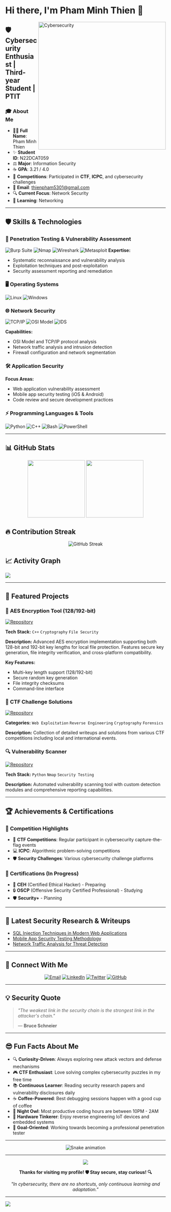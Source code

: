 # Hi there, I'm **Pham Minh Thien** 👋

<img align="right" alt="Cybersecurity" width="400" src="https://media.giphy.com/media/3oKIPnAiaMCws8nOsE/giphy.gif">

## 🛡️ **Cybersecurity Enthusiast | Third-year Student | PTIT**

### 🎓 About Me
- 👨‍🎓 **Full Name**: Pham Minh Thien
- ✨ **Student ID**: N22DCAT059
- ⚖️ **Major**: Information Security
- ☕ **GPA**: 3.21 / 4.0
- 🎯 **Competitions**: Participated in **CTF**, **ICPC**, and cybersecurity challenges
- 📧 **Email**: thienpham5301@gmail.com
- 🔍 **Current Focus**: Network Security
- 🌱 **Learning**: Networking

---

## 🛡️ Skills & Technologies

### 🔎 Penetration Testing & Vulnerability Assessment
![Burp Suite](https://img.shields.io/badge/-Burp%20Suite-FF6633?style=for-the-badge&logo=burpsuite&logoColor=white)
![Nmap](https://img.shields.io/badge/-Nmap-4682B4?style=for-the-badge&logo=nmap&logoColor=white)
![Wireshark](https://img.shields.io/badge/-Wireshark-1679A7?style=for-the-badge&logo=wireshark&logoColor=white)
![Metasploit](https://img.shields.io/badge/-Metasploit-2596CD?style=for-the-badge&logo=metasploit&logoColor=white)
**Expertise:**
- Systematic reconnaissance and vulnerability analysis
- Exploitation techniques and post-exploitation
- Security assessment reporting and remediation

### 🖥️ Operating Systems
![Linux](https://img.shields.io/badge/-Linux-FCC624?style=for-the-badge&logo=linux&logoColor=black)
![Windows](https://img.shields.io/badge/-Windows-0078D6?style=for-the-badge&logo=windows&logoColor=white)

### 🌐 Network Security
![TCP/IP](https://img.shields.io/badge/-TCP%2FIP-FF6B6B?style=for-the-badge)
![OSI Model](https://img.shields.io/badge/-OSI%20Model-4ECDC4?style=for-the-badge)
![IDS](https://img.shields.io/badge/-IDS%2FIPS-45B7D1?style=for-the-badge)

**Capabilities:**
- OSI Model and TCP/IP protocol analysis
- Network traffic analysis and intrusion detection
- Firewall configuration and network segmentation

### 🛠️ Application Security
**Focus Areas:**
- Web application vulnerability assessment
- Mobile app security testing (iOS & Android)
- Code review and secure development practices

### ⚡ Programming Languages & Tools
![Python](https://img.shields.io/badge/-Python-3776AB?style=for-the-badge&logo=python&logoColor=white)
![C++](https://img.shields.io/badge/-C++-00599C?style=for-the-badge&logo=c%2B%2B&logoColor=white)
![Bash](https://img.shields.io/badge/-Bash-4EAA25?style=for-the-badge&logo=gnu-bash&logoColor=white)
![PowerShell](https://img.shields.io/badge/-PowerShell-5391FE?style=for-the-badge&logo=powershell&logoColor=white)

---

## 📊 GitHub Stats

<div align="center">
  <img height="180em" src="https://github-readme-stats.vercel.app/api?username=NhoxTrau&show_icons=true&theme=dark&include_all_commits=true&count_private=true&hide_border=true&bg_color=0d1117&title_color=58a6ff&text_color=c9d1d9&icon_color=58a6ff"/>
  <img height="180em" src="https://github-readme-stats.vercel.app/api/top-langs/?username=NhoxTrau&layout=compact&langs_count=8&theme=dark&hide_border=true&bg_color=0d1117&title_color=58a6ff&text_color=c9d1d9"/>
</div>

## 🔥 Contribution Streak
<div align="center">
  <img src="https://github-readme-streak-stats.herokuapp.com/?user=NhoxTrau&theme=dark&hide_border=true&background=0d1117&stroke=58a6ff&ring=58a6ff&fire=ff7b00&currStreakNum=c9d1d9&sideNums=c9d1d9&currStreakLabel=58a6ff&sideLabels=58a6ff&dates=8b949e" alt="GitHub Streak" />
</div>

## 📈 Activity Graph
<img src="https://github-readme-activity-graph.vercel.app/graph?username=NhoxTrau&theme=github-dark&hide_border=true&bg_color=0d1117&color=58a6ff&line=58a6ff&point=ff7b00" />

---

## 🚀 Featured Projects

### 🔐 **AES Encryption Tool (128/192-bit)**
[![Repository](https://img.shields.io/badge/-View%20Repository-000?style=for-the-badge&logo=github)](https://github.com/thienpham5301/aes-encryption)

**Tech Stack:** `C++` `Cryptography` `File Security`

**Description:** Advanced AES encryption implementation supporting both 128-bit and 192-bit key lengths for local file protection. Features secure key generation, file integrity verification, and cross-platform compatibility.

**Key Features:**
- Multi-key length support (128/192-bit)
- Secure random key generation
- File integrity checksums
- Command-line interface

### 🎯 **CTF Challenge Solutions**
[![Repository](https://img.shields.io/badge/-View%20Repository-000?style=for-the-badge&logo=github)](https://github.com/thienpham5301/ctf-writeups)

**Categories:** `Web Exploitation` `Reverse Engineering` `Cryptography` `Forensics`

**Description:** Collection of detailed writeups and solutions from various CTF competitions including local and international events.

### 🔍 **Vulnerability Scanner**
[![Repository](https://img.shields.io/badge/-View%20Repository-000?style=for-the-badge&logo=github)](https://github.com/thienpham5301/vuln-scanner)

**Tech Stack:** `Python` `Nmap` `Security Testing`

**Description:** Automated vulnerability scanning tool with custom detection modules and comprehensive reporting capabilities.

---

## 🏆 Achievements & Certifications

### 🥇 **Competition Highlights**
- 🏅 **CTF Competitions**: Regular participant in cybersecurity capture-the-flag events
- 💻 **ICPC**: Algorithmic problem-solving competitions
- 🛡️ **Security Challenges**: Various cybersecurity challenge platforms

### 📜 **Certifications** (In Progress)
- 🎯 **CEH** (Certified Ethical Hacker) - Preparing
- 🔒 **OSCP** (Offensive Security Certified Professional) - Studying
- 🛡️ **Security+** - Planning

---

## 📝 Latest Security Research & Writeups

<!-- BLOG-POST-LIST:START -->
- [SQL Injection Techniques in Modern Web Applications](https://github.com/thienpham5301/security-research/blob/main/sql-injection-modern.md)
- [Mobile App Security Testing Methodology](https://github.com/thienpham5301/security-research/blob/main/mobile-security-testing.md)
- [Network Traffic Analysis for Threat Detection](https://github.com/thienpham5301/security-research/blob/main/network-traffic-analysis.md)
<!-- BLOG-POST-LIST:END -->

---

## 🤝 Connect With Me

<div align="center">

[![Email](https://img.shields.io/badge/-thienpham5301@gmail.com-D14836?style=for-the-badge&logo=gmail&logoColor=white)](mailto:thienpham5301@gmail.com)
[![LinkedIn](https://img.shields.io/badge/-LinkedIn-0077B5?style=for-the-badge&logo=linkedin&logoColor=white)](https://linkedin.com/in/thienpham5301)
[![Twitter](https://img.shields.io/badge/-Twitter-1DA1F2?style=for-the-badge&logo=twitter&logoColor=white)](https://twitter.com/thienpham5301)
[![GitHub](https://img.shields.io/badge/-Follow%20on%20GitHub-000000?style=for-the-badge&logo=github&logoColor=white)](https://github.com/thienpham5301)

</div>

---

## 💡 Security Quote

> *"The weakest link in the security chain is the strongest link in the attacker's chain."* 
> 
> — **Bruce Schneier**

---

## 😎 Fun Facts About Me

- 🔍 **Curiosity-Driven**: Always exploring new attack vectors and defense mechanisms
- 🎮 **CTF Enthusiast**: Love solving complex cybersecurity puzzles in my free time  
- 📚 **Continuous Learner**: Reading security research papers and vulnerability disclosures daily
- ☕ **Coffee-Powered**: Best debugging sessions happen with a good cup of coffee
- 🌙 **Night Owl**: Most productive coding hours are between 10PM - 2AM
- 🔧 **Hardware Tinkerer**: Enjoy reverse engineering IoT devices and embedded systems
- 🎯 **Goal-Oriented**: Working towards becoming a professional penetration tester

---

<div align="center">
  
![Snake animation](https://github.com/thienpham5301/thienpham5301/blob/output/github-contribution-grid-snake.svg)

</div>

---

<div align="center">
  <img src="https://komarev.com/ghpvc/?username=thienpham5301&color=red&style=for-the-badge&label=Profile+Views" />
</div>

<div align="center">
  
**Thanks for visiting my profile! 🛡️ Stay secure, stay curious! 🔍**

*"In cybersecurity, there are no shortcuts, only continuous learning and adaptation."*

</div>

---

<img src="https://capsule-render.vercel.app/api?type=waving&color=gradient&height=120&section=footer"/>
